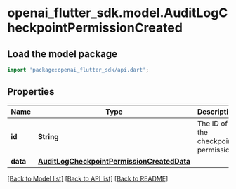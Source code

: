 # openai_flutter_sdk.model.AuditLogCheckpointPermissionCreated

## Load the model package
```dart
import 'package:openai_flutter_sdk/api.dart';
```

## Properties
Name | Type | Description | Notes
------------ | ------------- | ------------- | -------------
**id** | **String** | The ID of the checkpoint permission. | [optional] 
**data** | [**AuditLogCheckpointPermissionCreatedData**](AuditLogCheckpointPermissionCreatedData.md) |  | [optional] 

[[Back to Model list]](../README.md#documentation-for-models) [[Back to API list]](../README.md#documentation-for-api-endpoints) [[Back to README]](../README.md)


